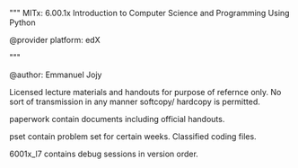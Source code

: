 """
MITx: 6.00.1x 
Introduction to Computer Science and Programming Using Python 

@provider platform: edX

"""

@author: Emmanuel Jojy

Licensed lecture materials and handouts for purpose of refernce only.
No sort of transmission in any manner softcopy/ hardcopy is permitted.

paperwork contain documents including official handouts.

pset contain problem set for certain weeks. Classified coding files.

6001x_l7 contains debug sessions in version order.
